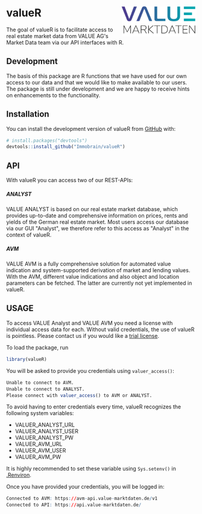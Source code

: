 # valueR <img src='inst/logo/logo.png' align="right" height="80" />

The goal of valueR is to facilitate access to real estate market data from VALUE AG's Market Data team via our API interfaces with R.

## Development

The basis of this package are R functions that we have used for our own access to our data and that we would like to make available to our users. The package is still under development and we are happy to receive hints on enhancements to the functionality.

## Installation

You can install the development version of valueR from [GitHub](https://github.com/) with:

``` r
# install.packages("devtools")
devtools::install_github("Immobrain/valueR")
```

## API

With valueR you can access two of our REST-APIs:

##### **ANALYST**

VALUE ANALYST is based on our real estate market database, which provides up-to-date and comprehensive information on prices, rents and yields of the German real estate market. Most users access our database via our GUI "Analyst", we therefore refer to this access as "Analyst" in the context of valueR.

##### **AVM**

VALUE AVM is a fully comprehensive solution for automated value indication and system-supported derivation of market and lending values. With the AVM, different value indications and also object and location parameters can be fetched. The latter are currently not yet implemented in valueR.

## USAGE

To access VALUE Analyst and VALUE AVM you need a license with individual access data for each. Without valid credentials, the use of valueR is pointless. Please contact us if you would like a [trial license](https://www.value-marktdaten.de/en/contact/).

To load the package, run

``` r
library(valueR)
```

You will be asked to provide you credentials using `valuer_access()`:

``` r
Unable to connect to AVM.
Unable to connect to ANALYST.
Please connect with valuer_access() to AVM or ANALYST.
```

To avoid having to enter credentials every time, valueR recognizes the following system variables:

-   VALUER_ANALYST_URL
-   VALUER_ANALYST_USER
-   VALUER_ANALYST_PW
-   VALUER_AVM_URL
-   VALUER_AVM_USER
-   VALUER_AVM_PW

It is highly recommended to set these variable using `Sys.setenv()` in [.Renviron](https://support.rstudio.com/hc/en-us/articles/360047157094-Managing-R-with-Rprofile-Renviron-Rprofile-site-Renviron-site-rsession-conf-and-repos-conf).

Once you have provided your credentials, you will be logged in:

``` r
Connected to AVM: https://avm-api.value-marktdaten.de/v1
Connected to API: https://api.value-marktdaten.de/
```
